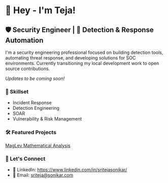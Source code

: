 # 👋 Hey - I'm Teja!

## 🛡️ Security Engineer | 🤖 Detection & Response Automation

I'm a security engineering professional focused on building detection tools, automating threat response, and developing solutions for SOC environments. Currently transitioning my local development work to open source contributions.

*Updates to be coming soon!*

### 🧠 Skillset
- Incident Response
- Detection Engineering
- SOAR
- Vulnerability & Risk Management

### 🛠️ Featured Projects
[MagLev Mathematical Analysis](https://github.com/teja-sonik/maglev-transport-physics)

### 🤝 Let's Connect
- 💼 LinkedIn: https://www.linkedin.com/in/sritejasonikar/
- 📧 Email: sriteja@sonikar.com


<!--
**teja-sonik/teja-sonik** is a ✨ _special_ ✨ repository because its `README.md` (this file) appears on your GitHub profile.

Here are some ideas to get you started:

- 🔭 I’m currently working on ...
- 🌱 I’m currently learning ...
- 👯 I’m looking to collaborate on ...
- 🤔 I’m looking for help with ...
- 💬 Ask me about ...
- 📫 How to reach me: ...
- 😄 Pronouns: ...
- ⚡ Fun fact: ...
-->

